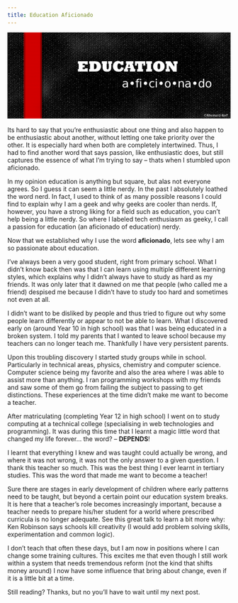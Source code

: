 ```yaml
---
title: Education Aficionado
---
```


![Education Aficionado Background](edaficionado1.png)

Its hard to say that you’re enthusiastic about one thing and also happen to be enthusiastic about another, without letting one take priority over the other. It is especially hard when both are completely intertwined. Thus, I had to find another word that says passion, like enthusiastic does, but still captures the essence of what I’m trying to say – thats when I stumbled upon aficionado.

In my opinion education is anything but square, but alas not everyone agrees. So I guess it can seem a little nerdy. In the past I absolutely loathed the word nerd. In fact, I used to think of as many possible reasons I could find to explain why I am a geek and why geeks are cooler than nerds. If, however, you have a strong liking for a field such as education, you can’t help being a little nerdy. So where I labeled tech enthusiasm as geeky, I call a passion for education (an aficionado of education) nerdy.  

Now that we established why I use the word **aficionado**, lets see why I am so passionate about education.  

I’ve always been a very good student, right from primary school. What I didn’t know back then was that I can learn using multiple different learning styles, which explains why I didn’t always have to study as hard as my friends. It was only later that it dawned on me that people (who called me a friend) despised me because I didn’t have to study too hard and sometimes not even at all.  

I didn’t want to be disliked by people and thus tried to figure out why some people learn differently or appear to not be able to learn. What I discovered early on (around Year 10 in high school) was that I was being educated in a broken system. I told my parents that I wanted to leave school because my teachers can no longer teach me. Thankfully I have very persistent parents.  

Upon this troubling discovery I started study groups while in school. Particularly in technical areas, physics, chemistry and computer science. Computer science being my favorite and also the area where I was able to assist more than anything. I ran programming workshops with my friends and saw some of them go from failing the subject to passing to get distinctions. These experiences at the time didn’t make me want to become a teacher.  

After matriculating (completing Year 12 in high school) I went on to study computing at a technical college (specialising in web technologies and programming). It was during this time that I learnt a magic little word that changed my life forever… the word? – **DEPENDS**!  

I learnt that everything I knew and was taught could actually be wrong, and where it was not wrong, it was not the only answer to a given question. I thank this teacher so much. This was the best thing I ever learnt in tertiary studies. This was the word that made me want to become a teacher!  

Sure there are stages in early development of children where early patterns need to be taught, but beyond a certain point our education system breaks. It is here that a teacher’s role becomes increasingly important, because a teacher needs to prepare his/her student for a world where prescribed curricula is no longer adequate. See this great talk to learn a bit more why: Ken Robinson says schools kill creativity (I would add problem solving skills, experimentation and common logic).  

I don’t teach that often these days, but I am now in positions where I can change some training cultures. This excites me that even though I still work within a system that needs tremendous reform (not the kind that shifts money around) I now have some influence that bring about change, even if it is a little bit at a time.  

Still reading? Thanks, but no you’ll have to wait until my next post.